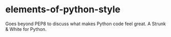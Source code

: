 # elements-of-python-style
Goes beyond PEP8 to discuss what makes Python code feel great. A Strunk &amp; White for Python.
